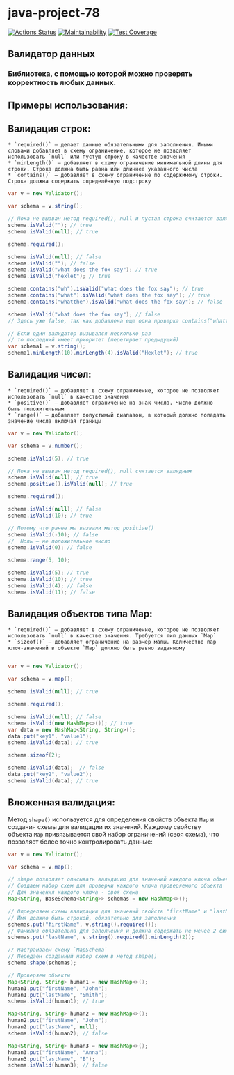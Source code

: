 # java-project-78

[![Actions Status](https://github.com/Denis-Shakhurov/java-project-78/actions/workflows/hexlet-check.yml/badge.svg)](https://github.com/Denis-Shakhurov/java-project-78/actions)
[![Maintainability](https://api.codeclimate.com/v1/badges/91072a2e44655184e44c/maintainability)](https://codeclimate.com/github/Denis-Shakhurov/java-project-78/maintainability)
[![Test Coverage](https://api.codeclimate.com/v1/badges/91072a2e44655184e44c/test_coverage)](https://codeclimate.com/github/Denis-Shakhurov/java-project-78/test_coverage)

## Валидатор данных

### Библиотека, с помощью которой можно проверять корректность любых данных.

## Примеры использования:
## Валидация строк:

    * `required()` — делает данные обязательными для заполнения. Иными словами добавляет в схему ограничение, которое не позволяет использовать `null` или пустую строку в качестве значения
    * `minLength()` — добавляет в схему ограничение минимальной длины для строки. Строка должна быть равна или длиннее указанного числа
    * `contains()` — добавляет в схему ограничение по содержимому строки. Строка должна содержать определённую подстроку

```java
var v = new Validator();

var schema = v.string();

// Пока не вызван метод required(), null и пустая строка считаются валидным
schema.isValid(""); // true
schema.isValid(null); // true

schema.required();

schema.isValid(null); // false
schema.isValid(""); // false
schema.isValid("what does the fox say"); // true
schema.isValid("hexlet"); // true

schema.contains("wh").isValid("what does the fox say"); // true
schema.contains("what").isValid("what does the fox say"); // true
schema.contains("whatthe").isValid("what does the fox say"); // false

schema.isValid("what does the fox say"); // false
// Здесь уже false, так как добавлена еще одна проверка contains("whatthe")

// Если один валидатор вызывался несколько раз
// то последний имеет приоритет (перетирает предыдущий)
var schema1 = v.string();
schema1.minLength(10).minLength(4).isValid("Hexlet"); // true
```

## Валидация чисел:

    * `required()` — добавляет в схему ограничение, которое не позволяет использовать `null` в качестве значения
    * `positive()` — добавляет ограничение на знак числа. Число должно быть положительным
    * `range()` — добавляет допустимый диапазон, в который должно попадать значение числа включая границы

```java
var v = new Validator();

var schema = v.number();

schema.isValid(5); // true

// Пока не вызван метод required(), null считается валидным
schema.isValid(null); // true
schema.positive().isValid(null); // true

schema.required();

schema.isValid(null); // false
schema.isValid(10); // true

// Потому что ранее мы вызвали метод positive()
schema.isValid(-10); // false
//  Ноль — не положительное число
schema.isValid(0); // false

schema.range(5, 10);

schema.isValid(5); // true
schema.isValid(10); // true
schema.isValid(4); // false
schema.isValid(11); // false
```

## Валидация объектов типа Map:

    * `required()` — добавляет в схему ограничение, которое не позволяет использовать `null` в качестве значения. Требуется тип данных `Map`
    * `sizeof()` — добавляет ограничение на размер мапы. Количество пар ключ-значений в объекте `Map` должно быть равно заданному

```java

var v = new Validator();

var schema = v.map();

schema.isValid(null); // true

schema.required();

schema.isValid(null); // false
schema.isValid(new HashMap<>()); // true
var data = new HashMap<String, String>();
data.put("key1", "value1");
schema.isValid(data); // true

schema.sizeof(2);

schema.isValid(data);  // false
data.put("key2", "value2");
schema.isValid(data); // true
```

## Вложенная валидация:

Метод `shape()` используется для определения свойств объекта `Map` и создания схемы для валидации их значений. Каждому свойству объекта `Map` привязывается свой набор ограничений (своя схема), что позволяет более точно контролировать данные:

```java
var v = new Validator();

var schema = v.map();

// shape позволяет описывать валидацию для значений каждого ключа объекта Map
// Создаем набор схем для проверки каждого ключа проверяемого объекта
// Для значения каждого ключа - своя схема
Map<String, BaseSchema<String>> schemas = new HashMap<>();

// Определяем схемы валидации для значений свойств "firstName" и "lastName"
// Имя должно быть строкой, обязательно для заполнения
schemas.put("firstName", v.string().required());
// Фамилия обязательна для заполнения и должна содержать не менее 2 символов
schemas.put("lastName", v.string().required().minLength(2));

// Настраиваем схему `MapSchema`
// Передаем созданный набор схем в метод shape()
schema.shape(schemas);

// Проверяем объекты
Map<String, String> human1 = new HashMap<>();
human1.put("firstName", "John");
human1.put("lastName", "Smith");
schema.isValid(human1); // true

Map<String, String> human2 = new HashMap<>();
human2.put("firstName", "John");
human2.put("lastName", null);
schema.isValid(human2); // false

Map<String, String> human3 = new HashMap<>();
human3.put("firstName", "Anna");
human3.put("lastName", "B");
schema.isValid(human3); // false
```


